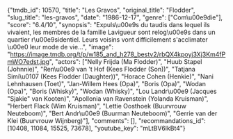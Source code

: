 {"tmdb_id": 10570, "title": "Les Gravos", "original_title": "Flodder", "slug_title": "les-gravos", "date": "1986-12-17", "genre": ["Com\u00e9die"], "score": "6.4/10", "synopsis": "Expuls\u00e9s du taudis dans lequel ils vivaient, les membres de la famille Lavigueur sont relog\u00e9s dans un quartier r\u00e9sidentiel. Leurs voisins vont difficilement s'acclimater \u00e0 leur mode de vie...", "image": "https://image.tmdb.org/t/p/w185_and_h278_bestv2/rbQX4kpoyj3Xj3Km4fPmWO7edst.jpg", "actors": ["Nelly Frijda (Ma Flodder)", "Huub Stapel (Johnnie)", "Ren\u00e9 van 't Hof (Kees Flodder (Son))", "Tatjana Simi\u0107 (Kees Flodder (Daughter))", "Horace Cohen (Henkie)", "Nani Lehnhausen (Toet)", "Jan-Willem Hees (Opa)", "Boris (Opa)", "Wodan (Opa)", "Boris (Whisky)", "Wodan (Whisky)", "Lou Landr\u00e9 (Jacques \"Sjakie\" van Kooten)", "Apollonia van Ravenstein (Yolanda Kruisman)", "Herbert Flack (Wim Kruisman)", "Lettie Oosthoek (Buurvrouw Neuteboom)", "Bert Andr\u00e9 (Buurman Neuteboom)", "Gerrie van der Klei (Buurvrouw Wijnberg)"], "comments": [], "recommandations_id": [10408, 11084, 15525, 73678], "youtube_key": "mLtBV6lkBt4"}
